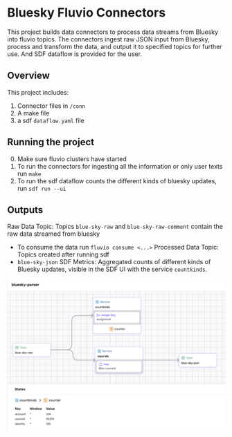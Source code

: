 # Bluesky Fluvio Connectors
This project builds data connectors to process data streams from Bluesky into fluvio topics. The connectors ingest raw JSON input from Bluesky, process and transform the data, and output it to specified topics for further use. And SDF dataflow is provided for the user.

## Overview

This project includes:
1. Connector files in `/conn`
2. A make file
3. a sdf `dataflow.yaml` file

## Running the project

0. Make sure fluvio clusters have started
1. To run the connectors for ingesting all the information or only user texts run `make`
2. To run the sdf dataflow counts the different kinds of bluesky updates, run `sdf run --ui`


## Outputs

Raw Data Topic: Topics `blue-sky-raw` and `blue-sky-raw-comment` contain the raw data streamed from bluesky
- To consume the data run `fluvio consume <...>`
Processed Data Topic: Topics created after running sdf
- `blue-sky-json`
SDF Metrics: Aggregated counts of different kinds of Bluesky updates, visible in the SDF UI with the service `countkinds`.

![Dataflow](image.png)
